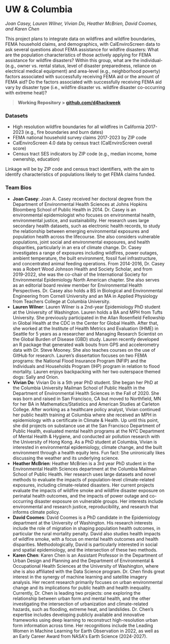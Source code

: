 # UW & Columbia
*Joan Casey, Lauren Wilner, Vivian Do, Heather McBrien, David Coomes, and Karen Chen*

This project plans to integrate data on wildfires and wildfire boundaries, FEMA household claims, and demographics, with CalEnviroScreen data to ask several questions about FEMA assistance for wildfire disasters: What are the population characteristics of those actively applying for FEMA assistance for wildfire disasters? Within this group, what are the individual- (e.g., owner vs. rental status, level of disaster preparedness, reliance on electrical medical equipment) and area-level (e.g., neighborhood poverty) factors associated with successfully receiving FEMA aid or the amount of FEMA aid? Do the factors associated with successfully receiving FEMA aid vary by disaster type (i.e., wildfire disaster vs. wildfire disaster co-occurring with extreme heat)?

>**Working Repository > [github.com/d4hackweek](https://github.com/d4hackweek)**

### Datasets

- High resolution wildfire boundaries for all wildfires in California 2017-2023 (e.g., fire boundaries and burn dates) 
- FEMA national household survey claims 2017-2023 by ZIP code 
- CalEnviroScreen 4.0 data by census tract  (CalEnviroScreen overall score)
- Census tract SES indicators by ZIP code (e.g., median income, home ownership, education)

Linkage will be by ZIP code and census tract identifiers, with the aim to identify characteristics of populations likely to get FEMA claims funded. 


### Team Bios

- **Joan Casey**: Joan A. Casey received her doctoral degree from the Department of Environmental Health Sciences at Johns Hopkins Bloomberg School of Public Health in 2014. Dr. Casey is an environmental epidemiologist who focuses on environmental health, environmental justice, and sustainability. Her research uses large secondary health datasets, such as electronic health records, to study the relationship between emerging environmental exposures and population health across the lifecourse. She also considers vulnerable populations, joint social and environmental exposures, and health disparities, particularly in an era of climate change. Dr. Casey investigates a range of exposures including wildfires, power outages, ambient temperature, the built environment, fossil fuel infrastructure, and concentrated animal feeding operations. From 2014-2016, Dr. Casey was a Robert Wood Johnson Health and Society Scholar, and from 2019-2022, she was the co-chair of the International Society for Environmental Epidemiology North American chapter. She also serves as an editorial board review member for Environmental Health Perspectives. Dr. Casey also holds a BS in Biological and Environmental Engineering from Cornell University and an MA in Applied Physiology from Teachers College at Columbia University.
- **Lauren Wilner**: Lauren Wilner is a 2nd-year Epidemiology PhD student at the University of Washington. Lauren holds a BA and MPH from Tufts University. She previously participated in the Allan Rosenfield Fellowship in Global Health at the CDC in the Center for Global Health. After that, she worked at the Institute of Health Metrics and Evaluation (IHME) in Seattle for 5 years as a researcher and Managing Research Scientist on the Global Burden of Disease (GBD) study. Lauren recently developed an R package that generated walk bouts from GPS and accelerometry data with Dr. Steve Mooney. She also teaches courses on the use of GitHub for research. Lauren’s dissertation focuses on two FEMA programs: the National Flood Insurance Program (NFIP) and the Individuals and Households Program (IHP) program in relation to flood mortality. Lauren enjoys backpacking with her two outerspace themed dogs: Sally and Orion.
- **Vivian Do**: Vivian Do is a 5th year PhD student. She began her PhD at the Columbia University Mailman School of Public Health in the Department of Environmental Health Sciences in the Fall of 2020. She was born and raised in San Francisco, CA but moved to Northfield, MN for her BA in Mathematics/Statistics and American Studies at Carleton College. After working as a healthcare policy analyst, Vivian continued her public health training at Columbia where she received an MPH in epidemiology with a certificate in Climate & Health. Up until this point, she did projects on substance use at the San Francisco Department of Public Health, evaluated mental health programs at the NYC Department of Mental Health & Hygiene, and conducted air pollution research with the University of Hong Kong. As a PhD student at Columbia, Vivian is interested in environmental epidemiology, climate change, and the built environment through a health equity lens. Fun fact: She unironically likes discussing the weather and its underlying science.
- **Heather McBrien**: Heather McBrien is a 3rd year PhD student in the Environmental Health Sciences department at the Columbia Mailman School of Public Health. Her research uses large datasets and novel methods to evaluate the impacts of population-level climate-related exposures, including climate-related disasters.  Her current projects evaluate the impacts of wildfire smoke and wildfire disaster exposure on perinatal health outcomes, and the impacts of power outage and co-occurring disaster exposure on vulnerable groups. Her interests include environmental and research justice, reproducibility, and research that informs climate policy.
- **David Coomes**: David Coomes is a PhD candidate in the Epidemiology department at the University of Washington. His research interests include the role of migration in shaping population health outcomes, in particular the rural mortality penalty. David also studies health impacts of wildfire smoke, with a focus on mental health outcomes and health disparities. Methodologically, David is particularly interested in social and spatial epidemiology, and the intersection of these two methods. 
- **Karen Chen**: Karen Chen is an Assistant Professor in the Department of Urban Design and Planning and the Department of Environmental & Occupational Health Sciences at the University of Washington, where she is also affiliated with the Data Science program. Dr. Chen finds great interest in the synergy of machine learning and satellite imagery analysis. Her recent research primarily focuses on urban environmental change and its implications for public health and health inequality. Currently, Dr. Chen is leading two projects: one exploring the relationship between urban form and mental health, and the other investigating the intersection of urbanization and climate-related hazards, such as flooding, extreme heat, and landslides. Dr. Chen’s expertise includes developing publicly available and innovative frameworks using deep learning to reconstruct high-resolution urban form information across time. Her recognitions include the Leading Women in Machine Learning for Earth Observation in 2022, as well as an Early Career Award from NASA's Earth Science (2024-2027).
